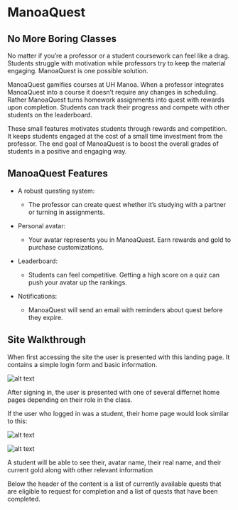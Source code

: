# ManoaQuest
## No More Boring Classes
No matter if you’re a professor or a student coursework can feel like a drag. Students struggle with motivation while professors try to keep the material engaging. ManoaQuest is one possible solution.

ManoaQuest gamifies courses at UH Manoa. When a professor integrates ManoaQuest into a course it doesn’t require any changes in scheduling. Rather ManoaQuest turns homework assignments into quest with rewards upon completion. Students can track their progress and compete with other students on the leaderboard.

These small features motivates students through rewards and competition. It keeps students engaged at the cost of a small time investment from the professor. The end goal of ManoaQuest is to boost the overall grades of students in a positive and engaging way.

## ManoaQuest Features
- A robust questing system:
  - The professor can create quest whether it’s studying with a partner or turning in assignments.

- Personal avatar:
  - Your avatar represents you in ManoaQuest. Earn rewards and gold to purchase customizations.
- Leaderboard:
  - Students can feel competitive. Getting a high score on a quiz can push your avatar up the rankings.
- Notifications:
  - ManoaQuest will send an email with reminders about quest before they expire.

## Site Walkthrough
When first accessing the site the user is presented with this landing page. It contains a simple login form and basic information.

![alt text](https://manoaquest.github.io/screenshots/landing-page.PNG "Landing Page")

After signing in, the user is presented with one of several differnet home pages depending on their role in the class.

If the user who logged in was a student, their home page would look similar to this:

![alt text](https://manoaquest.github.io/screenshots/student-home-page_1.PNG "Sign-In Page") 

![alt text](https://manoaquest.github.io/screenshots/student-home-page_2.PNG "Sign-In Page 2")

A student will be able to see their, avatar name, their real name, and their current gold along with other relevant information

Below the header of the content is a list of currently available quests that are eligible to request for completion and a list of quests that have been completed.
